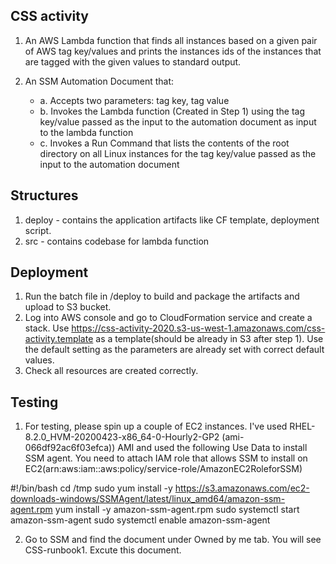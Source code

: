 ## CSS activity

1. An AWS Lambda function that finds all instances based on a given pair of AWS tag key/values and prints the instances ids of the instances that are tagged with the given values to standard output.

2.  An SSM Automation Document that:
    * a. Accepts two parameters: tag key, tag value
    * b. Invokes the Lambda function (Created in Step 1) using the tag key/value passed as the input to the automation document as input to the lambda function
    * c. Invokes a Run Command that lists the contents of the root directory on all Linux instances for the tag key/value passed as the input to the automation document


## Structures

1. deploy - contains the application artifacts like CF template, deployment script.
2. src - contains codebase for lambda function


## Deployment

1. Run the batch file in /deploy to build and package the artifacts and upload to S3 bucket. 
2. Log into AWS console and go to CloudFormation service and create a stack. Use https://css-activity-2020.s3-us-west-1.amazonaws.com/css-activity.template as a template(should be already in S3 after step 1). Use the default setting as the parameters are already set with correct default values.
3. Check all resources are created correctly.

## Testing

1. For testing, please spin up a couple of EC2 instances. I've used RHEL-8.2.0_HVM-20200423-x86_64-0-Hourly2-GP2 (ami-066df92ac6f03efca)) AMI and used the following Use Data to install SSM agent. You need to attach IAM role that allows SSM to install on EC2(arn:aws:iam::aws:policy/service-role/AmazonEC2RoleforSSM)

#!/bin/bash
cd /tmp
sudo yum install -y https://s3.amazonaws.com/ec2-downloads-windows/SSMAgent/latest/linux_amd64/amazon-ssm-agent.rpm
yum install -y amazon-ssm-agent.rpm
sudo systemctl start amazon-ssm-agent
sudo systemctl enable amazon-ssm-agent

2. Go to SSM and find the document under Owned by me tab. You will see CSS-runbook1. Excute this document.

